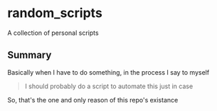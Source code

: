 # random_scripts
A collection of personal scripts

## Summary
Basically when I have to do something, in the process I say to myself
> I should probably do a script to automate this just in case

So, that's the one and only reason of this repo's existance
